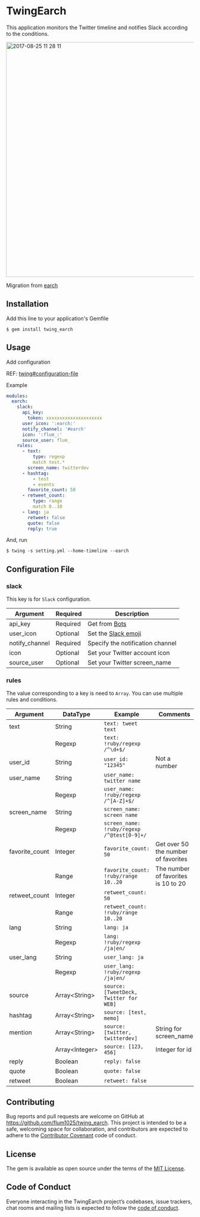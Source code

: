 # TwingEarch

This application monitors the Twitter timeline and notifies Slack according to the conditions.

<img width="631" alt="2017-08-25 11 28 11" src="https://user-images.githubusercontent.com/9972700/29697194-a281ca3e-8988-11e7-9027-67449a9e2e34.png">

Migration from [earch](https://github.com/flum1025/earch)

## Installation

Add this line to your application's Gemfile

    $ gem install twing_earch

## Usage

Add configuration

REF: [twing#configuration-file](https://github.com/flum1025/twing#configuration-file)

Example

```yaml
modules:
  earch:
    slack:
      api_key:
        token: xxxxxxxxxxxxxxxxxxxxx
      user_icon: ':earch:'
      notify_channel: '#earch'
      icon: ':flum_:'
      source_user: flum_
    rules:
      - text:
          type: regexp
          match test.*
        screen_name: twitterdev
      - hashtag:
          - test
          - events
        favorite_count: 50
      - retweet_count:
          type: range
          match 0..10
      - lang: ja
        retweet: false
        quote: false
        reply: true
```

And, run

    $ twing -s setting.yml --home-timeline --earch

## Configuration File

### slack

This key is for `Slack` configuration.

Argument|Required|Description
---|---|---
api_key|Required|Get from [Bots](https://your-team.slack.com/apps/manage/custom-integrations)
user_icon|Optional|Set the [Slack emoji](https://flum1025.slack.com/customize/emoji)
notify_channel|Required|Specify the notification channel
icon|Optional|Set your Twitter account icon
source_user|Optional|Set your Twitter screen_name

### rules

The value corresponding to a key is need to `Array`. You can use multiple rules and conditions.

Argument|DataType|Example|Comments
---|---|---|---
text|String|`text: tweet text`
||Regexp|`text: !ruby/regexp /^\d+$/`
user_id|String|`user_id: "12345"`|Not a number
user_name|String|`user_name: twitter name`
||Regexp|`user_name: !ruby/regexp /^[A-Z]+$/`
screen_name|String|`screen_name: screen name`
||Regexp|`screen_name: !ruby/regexp /^@test[0-9]+/`
favorite_count|Integer|`favorite_count: 50`|Get over 50 the number of favorites
||Range|`favorite_count: !ruby/range 10..20`|The number of favorites is 10 to 20
retweet_count|Integer|`retweet_count: 50`
||Range|`retweet_count: !ruby/range 10..20`
lang|String|`lang: ja`
||Regexp|`lang: !ruby/regexp /ja\|en/`
user_lang|String|`user_lang: ja`
||Regexp|`user_lang: !ruby/regexp /ja\|en/`
source|Array\<String>|`source: [TweetDeck, Twitter for WEB]`
hashtag|Array\<String>|`source: [test, memo]`|
mention|Array\<String>|`source: [twitter, twitterdev]`|String for screen_name
||Array\<Integer>|`source: [123, 456]`|Integer for id
reply|Boolean|`reply: false`
quote|Boolean|`quote: false`
retweet|Boolean|`retweet: false`

## Contributing

Bug reports and pull requests are welcome on GitHub at https://github.com/flum1025/twing_earch. This project is intended to be a safe, welcoming space for collaboration, and contributors are expected to adhere to the [Contributor Covenant](http://contributor-covenant.org) code of conduct.

## License

The gem is available as open source under the terms of the [MIT License](https://opensource.org/licenses/MIT).

## Code of Conduct

Everyone interacting in the TwingEarch project’s codebases, issue trackers, chat rooms and mailing lists is expected to follow the [code of conduct](https://github.com/flum1025/twing_earch/blob/master/CODE_OF_CONDUCT.md).
